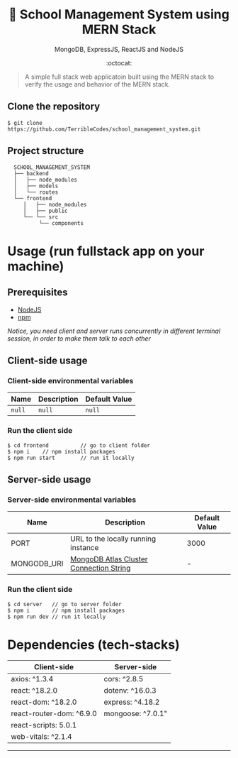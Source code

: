 <h1 align="center">
 🏫 School Management System using MERN Stack
</h1>
<p align="center">
MongoDB, ExpressJS, ReactJS and NodeJS
</p>
<p align="center">
:octocat:
</p>

> A simple full stack web applicatoin built using the MERN stack to verify the usage and behavior of the MERN stack.

## Clone the repository

```terminal
$ git clone https://github.com/TerribleCodes/school_management_system.git
```

## Project structure

      SCHOOL_MANAGEMENT_SYSTEM
      ├── backend
      │   ├── node_modules
      │   ├── models
      │   └── routes
      └── frontend
         │   ├── node_modules
         │   ├── public
         └── └── src
              └── components

# Usage (run fullstack app on your machine)

## Prerequisites

- [NodeJS](https://nodejs.org/en/download/)
- [npm](https://nodejs.org/en/download/package-manager/)

_Notice, you need client and server runs concurrently in different terminal session, in order to make them talk to each other_

## Client-side usage

### Client-side environmental variables

| Name   | Description | Default Value |
| ------ | ----------- | ------------- |
| `null` | `null`      | `null`        |

### Run the client side

```terminal
$ cd frontend          // go to client folder
$ npm i    // npm install packages
$ npm run start        // run it locally
```

## Server-side usage

### Server-side environmental variables

| Name        | Description                                                                                             | Default Value |
| ----------- | ------------------------------------------------------------------------------------------------------- | ------------- |
| PORT        | URL to the locally running instance                                                                     | 3000          |
| MONGODB_URI | [MongoDB Atlas Cluster Connection String](https://www.mongodb.com/docs/guides/atlas/connection-string/) | -             |

### Run the client side

```terminal
$ cd server   // go to server folder
$ npm i       // npm install packages
$ npm run dev // run it locally
```

# Dependencies (tech-stacks)

| Client-side              | Server-side       |
| ------------------------ | ----------------- |
| axios: ^1.3.4            | cors: ^2.8.5      |
| react: ^18.2.0           | dotenv: ^16.0.3   |
| react-dom: ^18.2.0       | express: ^4.18.2  |
| react-router-dom: ^6.9.0 | mongoose: ^7.0.1" |
| react-scripts: 5.0.1     |                   |
| web-vitals: ^2.1.4       |                   |

---
